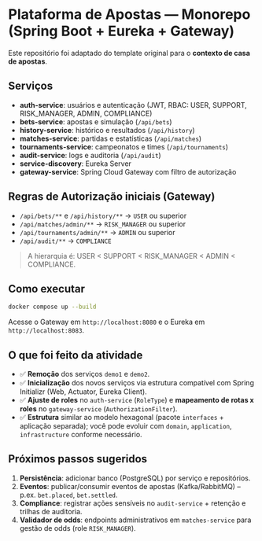 # Plataforma de Apostas — Monorepo (Spring Boot + Eureka + Gateway)

Este repositório foi adaptado do template original para o **contexto de casa de apostas**.

## Serviços
- **auth-service**: usuários e autenticação (JWT, RBAC: USER, SUPPORT, RISK_MANAGER, ADMIN, COMPLIANCE)
- **bets-service**: apostas e simulação (`/api/bets`)
- **history-service**: histórico e resultados (`/api/history`)
- **matches-service**: partidas e estatísticas (`/api/matches`)
- **tournaments-service**: campeonatos e times (`/api/tournaments`)
- **audit-service**: logs e auditoria (`/api/audit`)
- **service-discovery**: Eureka Server
- **gateway-service**: Spring Cloud Gateway com filtro de autorização

## Regras de Autorização iniciais (Gateway)
- `/api/bets/**` e `/api/history/**` → `USER` ou superior
- `/api/matches/admin/**` → `RISK_MANAGER` ou superior
- `/api/tournaments/admin/**` → `ADMIN` ou superior
- `/api/audit/**` → `COMPLIANCE`

> A hierarquia é: USER < SUPPORT < RISK_MANAGER < ADMIN < COMPLIANCE.

## Como executar
```bash
docker compose up --build
```
Acesse o Gateway em `http://localhost:8080` e o Eureka em `http://localhost:8083`.

## O que foi feito da atividade
- ✅ **Remoção** dos serviços `demo1` e `demo2`.
- ✅ **Inicialização** dos novos serviços via estrutura compatível com Spring Initializr (Web, Actuator, Eureka Client).
- ✅ **Ajuste de roles** no `auth-service` (`RoleType`) e **mapeamento de rotas x roles** no `gateway-service` (`AuthorizationFilter`).
- ✅ **Estrutura** similar ao modelo hexagonal (pacote `interfaces` + aplicação separada); você pode evoluir com `domain`, `application`, `infrastructure` conforme necessário.

## Próximos passos sugeridos
1. **Persistência**: adicionar banco (PostgreSQL) por serviço e repositórios.
2. **Eventos**: publicar/consumir eventos de apostas (Kafka/RabbitMQ) – p.ex. `bet.placed`, `bet.settled`.
3. **Compliance**: registrar ações sensíveis no `audit-service` + retenção e trilhas de auditoria.
4. **Validador de odds**: endpoints administrativos em `matches-service` para gestão de odds (role `RISK_MANAGER`).

